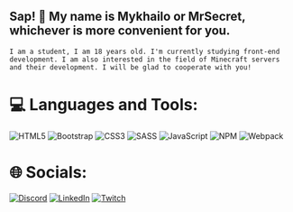 ## Sap! 👋 My name is Mykhailo or MrSecret, whichever is more convenient for you.

`I am a student, I am 18 years old. I'm currently studying front-end development. I am also interested in the field of Minecraft servers and their development. I will be glad to cooperate with you!`

💻 Languages and Tools:
======================

![HTML5](https://img.shields.io/badge/html5-%23E34F26.svg?style=for-the-badge&logo=html5&logoColor=white) ![Bootstrap](https://img.shields.io/badge/bootstrap-%238511FA.svg?style=for-the-badge&logo=bootstrap&logoColor=white) ![CSS3](https://img.shields.io/badge/css3-%231572B6.svg?style=for-the-badge&logo=css3&logoColor=white) ![SASS](https://img.shields.io/badge/SASS-hotpink.svg?style=for-the-badge&logo=SASS&logoColor=white) ![JavaScript](https://img.shields.io/badge/javascript-%23323330.svg?style=for-the-badge&logo=javascript&logoColor=%23F7DF1E) ![NPM](https://img.shields.io/badge/NPM-%23CB3837.svg?style=for-the-badge&logo=npm&logoColor=white) ![Webpack](https://img.shields.io/badge/webpack-%238DD6F9.svg?style=for-the-badge&logo=webpack&logoColor=black)

🌐 Socials:
======================

[![Discord](https://img.shields.io/badge/Discord-%237289DA.svg?logo=discord&logoColor=white)](https://discord.gg/Ct2F5H32Vg) [![LinkedIn](https://img.shields.io/badge/LinkedIn-%230077B5.svg?logo=linkedin&logoColor=white)](https://linkedin.com/in/mykhailo-siedashev-a307ba28b) [![Twitch](https://img.shields.io/badge/Twitch-%239146FF.svg?logo=Twitch&logoColor=white)](https://twitch.tv/mrsekret_) 
